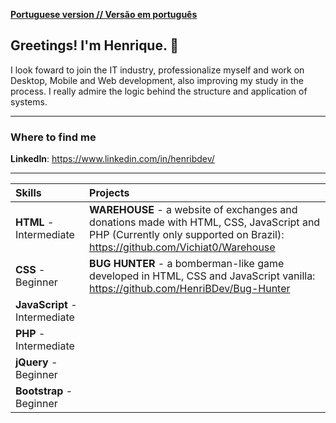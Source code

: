 [**Portuguese version // Versão em português**](README.md)

## Greetings! I'm Henrique. :wave:

I look foward to join the IT industry, professionalize myself and work on Desktop, Mobile and Web development, also improving my study in the process. I really admire the logic behind the structure and application of systems.

---

### Where to find me

**LinkedIn**: https://www.linkedin.com/in/henribdev/

---

| Skills | Projects |
|:---|:---|
|**HTML** - Intermediate    |**WAREHOUSE** - a website of exchanges and donations made with HTML, CSS, JavaScript and PHP (Currently only supported on Brazil): https://github.com/Vichiat0/Warehouse|
|**CSS** - Beginner    |**BUG HUNTER** - a bomberman-like game developed in HTML, CSS and JavaScript vanilla: https://github.com/HenriBDev/Bug-Hunter|
|**JavaScript** - Intermediate    | |
|**PHP** - Intermediate    | |
|**jQuery** - Beginner    | |
|**Bootstrap** - Beginner    | |
